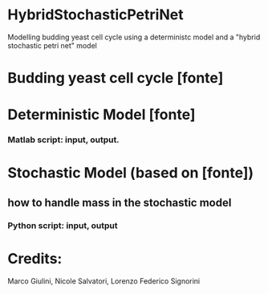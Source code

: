 # HybridStochasticPetriNet
Modelling budding yeast cell cycle using a deterministc model and a "hybrid stochastic petri net" model

# Budding yeast cell cycle [fonte]

# Deterministic Model [fonte]

### Matlab script: input, output.

# Stochastic Model (based on [fonte])

## how to handle mass in the stochastic model

### Python script: input, output

# Credits:
Marco Giulini, Nicole Salvatori, Lorenzo Federico Signorini
